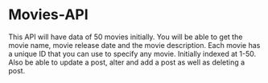 # Movies-API
This API will have data of 50 movies initially. You will be able to get the movie name, movie release date and the movie description. Each movie has a unique ID that you can use to specify any movie. Initially indexed at 1-50. Also be able to update a post, alter and add a post as well as deleting a post.
